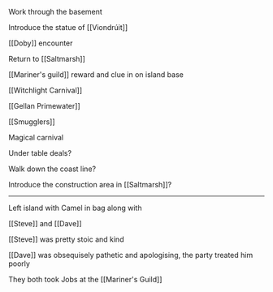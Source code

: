 Work through the basement

Introduce the statue of [[Viondrúit]]

[[Doby]] encounter

Return to [[Saltmarsh]]

[[Mariner's guild]] reward and clue in on island base

[[Witchlight Carnival]]

[[Gellan Primewater]]

[[Smugglers]]

Magical carnival

Under table deals?

Walk down the coast line?

Introduce the construction area in [[Saltmarsh]]?

<hr>

Left island with Camel in bag along with 

[[Steve]] and [[Dave]]

[[Steve]] was pretty stoic and kind

[[Dave]] was obsequisely pathetic and apologising, the party treated him poorly

They both took Jobs at the [[Mariner's Guild]]



